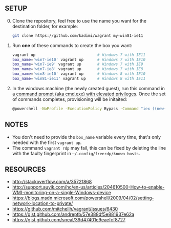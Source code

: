 ## SETUP

0. Clone the repository, feel free to use the name you want for the destination folder, for example:

    ```sh
    git clone https://github.com/kadimi/wagrant my-win81-ie11
    ```

0. Run **one** of these commands to create the box you want:

    ```sh
    vagrant up                           # Windows 7 with IE11
    box_name='win7-ie10' vagrant up      # Windows 7 with IE10 
    box_name='win7-ie9' vagrant up       # Windows 7 with IE9 
    box_name='win7-ie8' vagrant up       # Windows 7 with IE8 
    box_name='win8-ie10' vagrant up      # Windows 8 with IE10 
    box_name='win81-ie11' vagrant up     # Windows 8 with IE11 
    ```

0. In the windows machine (the newly created guest), run this command in [a command prompt (aka cmd.exe) with elevated privileges](https://technet.microsoft.com/en-us/library/cc947813(v=ws.10).aspx). Once the set of commands completes, provisioning will be initaited:

    ```sh
    @powershell -NoProfile -ExecutionPolicy Bypass -Command "iex ((new-object net.webclient).DownloadString('https://is.gd/wagrant'))"
    ```

## NOTES

- You don't need to provide the `box_name` variable every time, that's only needed with the first `vagrant up`.  
- The command `vagrant rdp` may fail, this can be fixed by deleting the line with the faulty fingerprint in `~/.config/freerdp/known-hosts`. 

## RESOURCES

- http://stackoverflow.com/a/35721868
- http://support.auvik.com/hc/en-us/articles/204610500-How-to-enable-WMI-monitoring-on-a-single-Windows-device
- https://blogs.msdn.microsoft.com/powershell/2009/04/02/setting-network-location-to-private/
- https://github.com/mitchellh/vagrant/issues/6430
- https://gist.github.com/andreptb/57e388df5e881937e62a
- https://gist.github.com/sneal/39d47401e9eaefcf8727
